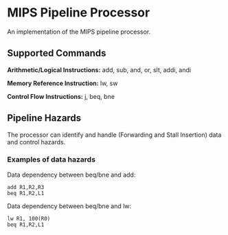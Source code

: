 # MIPS Pipeline Processor

An implementation of the MIPS pipeline processor.

## Supported Commands

**Arithmetic/Logical Instructions:** add, sub, and, or, slt, addi, andi

**Memory Reference Instruction:** lw, sw

**Control Flow Instructions:** j, beq, bne

## Pipeline Hazards

The processor can identify and handle (Forwarding and Stall Insertion) data and control hazards.

### Examples of data hazards

Data dependency between beq/bne and add:

```
add R1,R2,R3
beq R1,R2,L1
```

Data dependency between beq/bne and lw:

```
lw R1, 100(R0)
beq R1,R2,L1
```

